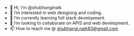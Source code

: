 - 👋 Hi, I’m @shubhanginaik
- 👀 I’m interested in web designing and coding.
- 🌱 I’m currently learning full stack development.
- 💞️ I’m looking to collaborate on APIS and web development.
- 📫 How to reach me @ shubhangi.naik83@gmail.com

<!---
shubhanginaik/shubhanginaik is a ✨ special ✨ repository because its `README.md` (this file) appears on your GitHub profile.
You can click the Preview link to take a look at your changes.
--->
